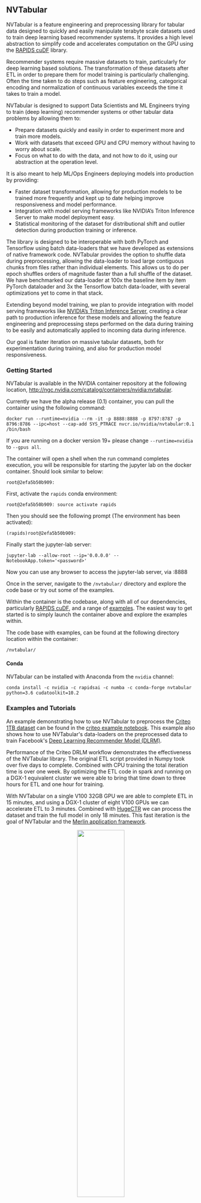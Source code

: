## NVTabular

NVTabular is a feature engineering and preprocessing library for tabular data designed to quickly and easily manipulate terabyte scale datasets used to train deep learning based recommender systems. It provides a high level abstraction to simplify code and accelerates computation on the GPU using the [RAPIDS cuDF](https://github.com/rapidsai/cudf) library.

Recommender systems require massive datasets to train, particularly for deep learning based solutions. The transformation of these datasets after ETL in order to prepare them for model training is particularly challenging. Often the time taken to do steps such as feature engineering, categorical encoding and normalization of continuous variables exceeds the time it takes to train a model.

NVTabular is designed to support Data Scientists and ML Engineers trying to train (deep learning) recommender systems or other tabular data problems by allowing them to:

* Prepare datasets quickly and easily in order to experiment more and train more models.
* Work with datasets that exceed GPU and CPU memory without having to worry about scale.
* Focus on what to do with the data, and not how to do it, using our abstraction at the operation level.

It is also meant to help ML/Ops Engineers deploying models into production by providing:

* Faster dataset transformation, allowing for production models to be trained more frequently and kept up to date helping improve responsiveness and model performance.
* Integration with model serving frameworks like NVIDIA’s Triton Inference Server to make model deployment easy.
* Statistical monitoring of the dataset for distributional shift and outlier detection during production training or inference.

The library is designed to be interoperable with both PyTorch and Tensorflow using batch data-loaders that we have developed as extensions of native framework code. NVTabular provides the option to shuffle data during preprocessing, allowing the data-loader to load large contiguous chunks from files rather than individual elements. This allows us to do per epoch shuffles orders of magnitude faster than a full shuffle of the dataset. We have benchmarked our data-loader at 100x the baseline item by item PyTorch dataloader and 3x the Tensorflow batch data-loader, with several optimizations yet to come in that stack.

Extending beyond model training, we plan to provide integration with model serving frameworks like [NVIDIA’s Triton Inference Server](https://github.com/NVIDIA/tensorrt-inference-server), creating a clear path to production inference for these models and allowing the feature engineering and preprocessing steps performed on the data during training to be easily and automatically applied to incoming data during inference.

Our goal is faster iteration on massive tabular datasets, both for experimentation during training, and also for production model responsiveness. 

### Getting Started
NVTabular is available in the NVIDIA container repository at the following location, http://ngc.nvidia.com/catalog/containers/nvidia:nvtabular.

Currently we have the alpha release (0.1) container, you can pull the container using the following command:

```
docker run --runtime=nvidia --rm -it -p 8888:8888 -p 8797:8787 -p 8796:8786 --ipc=host --cap-add SYS_PTRACE nvcr.io/nvidia/nvtabular:0.1 /bin/bash
```

If you are running on a docker version 19+ please change ```--runtime=nvidia``` to ```--gpus all```.

The container will open a shell when the run command completes execution, you will be responsible for starting the jupyter lab on the docker container.
Should look similar to below:
```
root@2efa5b50b909: 
```

First, activate the ```rapids``` conda environment:
```
root@2efa5b50b909: source activate rapids
```

Then you should see the following prompt (The environment has been activated):
```
(rapids)root@2efa5b50b909: 
```

Finally start the jupyter-lab server:
```
jupyter-lab --allow-root --ip='0.0.0.0' --NotebookApp.token='<password>'
```

Now you can use any browser to access the jupyter-lab server, via <MachineIP>:8888

Once in the server, navigate to the ```/nvtabular/``` directory and explore the code base or try out some of the examples. 


Within the container is the codebase, along with all of our dependencies, particularly [RAPIDS cuDF](https://github.com/rapidsai/cudf), and a range of [examples](./examples). The easiest way to get started is to simply launch the container above and explore the examples within.

The code base with examples, can be found at the following directory location within the container:
```
/nvtabular/
```

#### Conda

NVTabular can be installed with Anaconda from the ```nvidia``` channel:

```
conda install -c nvidia -c rapidsai -c numba -c conda-forge nvtabular python=3.6 cudatoolkit=10.2
```

### Examples and Tutorials

An example demonstrating how to use NVTabular to preprocess the [Criteo 1TB dataset](http://labs.criteo.com/2013/12/download-terabyte-click-logs/) can be found in the [criteo example notebook](examples/criteo-example.ipynb). This example also shows how to use NVTabular's data-loaders on the preprocessed data to train Facebook's [Deep Learning Recommender Model (DLRM)](https://github.com/facebookresearch/dlrm/).

Performance of the Criteo DRLM workflow demonstrates the effectiveness of the NVTabular library. The original ETL script provided in Numpy took over five days to complete. Combined with CPU training the total iteration time is over one week. By optimizing the ETL code in spark and running on a DGX-1 equivalent cluster we were able to bring that time down to three hours for ETL and one hour for training.

With NVTabular on a single V100 32GB GPU we are able to complete ETL in 15 minutes, and using a DGX-1 cluster of eight V100 GPUs we can accelerate ETL to 3 minutes. Combined with [HugeCTR](http://www.github.com/NVIDIA/HugeCTR/) we can process the dataset and train the full model in only 18 minutes. This fast iteration is the goal of NVTabular and the [Merlin application framework](https://developer.nvidia.com/nvidia-merlin).


<p align="center"><img src="_images/nvt_performance.png" width="50%"></p>

When examining the relative time spent in ETL vs Training we see that with NVTabular data scientists and ML engineers no longer need to spend 75% of their time on ETL. 

<p align="center"><img src="_images/nvt_relativetime.png" width="50%"></p>

We also have a [simple tutorial](examples/rossmann-store-sales-example.ipynb) that demonstrates similar functionality on a much smaller dataset, providing a pipeline for the [Rossman store sales dataset](https://www.kaggle.com/c/rossmann-store-sales) fed into a [fast.ai tabular data model](https://docs.fast.ai/tabular.html).

### Contributing

If you wish to contribute to the library directly please see [Contributing.md](./CONTRIBUTING.md). We are in particular interested in contributions or feature requests for feature engineering or preprocessing operations that you have found helpful in your own workflows.

To be clear, this is an early alpha release, and we have a long way to go. We have a working framework, but our [operator set](./Operators.md) is limited for the initial launch and every day we are developing new optimizations that will help improve the performance of the library. If you are interested in working with us to help develop this library we are looking for early collaborators and contributors. In the coming months we will be optimizing existing operations, adding a full set of common feature engineering and preprocessing operations, and extending our backend to support multi-node and multi-gpu systems. Please reach out by submitting an issue or see our guide on contributions. We are particularly interested in contributions or feature requests for feature engineering or preprocessing operations that you have found helpful in your own workflows.

### Learn More

If you are interested in learning more about how NVTabular works under the hood we have provided this [more detailed description of the core functionality](HowItWorks.md).

We also have [API documentation](https://nvidia.github.io/NVTabular) that outlines in detail the specifics of the calls available within the library.
